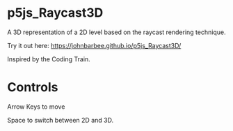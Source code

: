 # p5js_Raycast3D
A 3D representation of a 2D level based on the raycast rendering technique.

Try it out here: https://johnbarbee.github.io/p5js_Raycast3D/

Inspired by the Coding Train.

# Controls

Arrow Keys to move

Space to switch between 2D and 3D.
